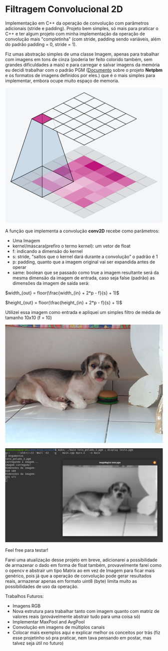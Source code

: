 # Filtragem Convolucional 2D
Implementação em C++ da operação de convolução com parâmetros adicionais (stride e padding).
Projeto bem simples, só mais para praticar o C++ e ter algum projeto com minha implementação da operação de convolução mais "completinha" (com stride, padding sendo variáveis, além do padrão padding = 0, stride = 1). 

Fiz umas abstração simples de uma classe Imagem, apenas para trabalhar com imagens em tons de cinza (poderia ter feito colorido também, sem grandes dificuldades a mais) e para carregar e salvar imagens da memória eu decidi trabalhar com o padrão PGM ([Documento](https://en.wikipedia.org/wiki/Netpbm#File_formats) sobre o projeto **Netpbm** e os formatos de imagens definidos por eles.) que é o mais simples para implementar, embora ocupe muito espaço de memoria.

![](RvGM2xb.gif)

A função que implementa a convolução **conv2D** recebe como parâmetros:
- Uma Imagem
- kernel/máscara(prefiro o termo kernel): um vetor de float
- f: indicando a dimensão do kernel
- s: stride, "saltos que o kernel dará durante a convolução" o padrão é 1
- p: padding, quanto que a imagem original vai ser expandida antes de operar
- same: boolean que se passado como true a imagem resultante será da mesma dimensão da imagem de entrada, caso seja false (padrão) as dimensões da imagem de saída será:

$width_{out} = floor(\frac{width_{in} + 2*p - f}{s} + 1)$

$height_{out} = floor(\frac{height_{in} + 2*p - f}{s} + 1)$

Utilizei essa imagem como entrada e apliquei um simples filtro de média de tamanho 10x10 (f = 10)

![](toto_pelado_3.jpg)

![](executando.png)

Feel free para testar! 

Farei uma atualização desse projeto em breve, adicionarei a possibilidade de armazenar o dado em forma de float também, provavelmente farei como o opencv e abstrair um tipo Matrix ao em vez de Imagem para ficar mais genérico, pois já que a operação de convolução pode gerar resultados reais, armazenar apenas em formato uint8 (byte) limita muito as possibilidades de uso da operação.

Trabalhos Futuros:
- Imagens RGB
- Nova estrutura para trabalhar tanto com imagem quanto com matriz de valores reais (provávelmente abstrair tudo para uma coisa só)
- Implementar MaxPool and AvgPool
- Convolução em imagens de múltiplos canais
- Colocar mais exemplos aqui e explicar melhor os conceitos por trás (fiz esse projetinho só pra praticar, nem tava pensando em postar, mas talvez seja útil no futuro)
